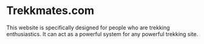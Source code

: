 # Trekkmates.com

This website is specifically designed for people who are trekking enthusiastics. It can act as a powerful system for any powerful trekking site. 
